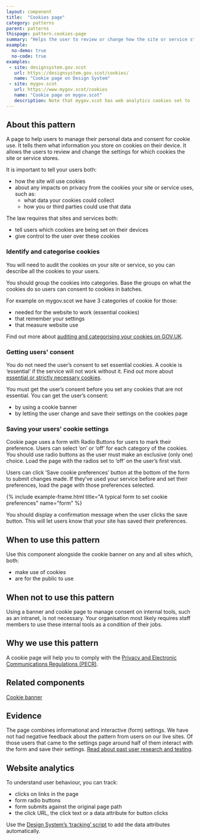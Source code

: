 ```yaml
---
layout: component
title:  "Cookies page"
category: patterns
parent: patterns
thispage: pattern.cookies-page
summary: "Helps the user to review or change how the site or service stores data on their device. By law your users must be able to give or refuse consent to cookie use."
example:
  no-demo: true
  no-code: true
examples:
 - site: designsystem.gov.scot
   url: https://designsystem.gov.scot/cookies/
   name: "Cookie page on Design System"
 - site: mygov.scot
   url: https://www.mygov.scot/cookies
   name: "Cookie page on mygov.scot"
   description: Note that mygov.scot has web analytics cookies set to ‘on’. Our analytics cookies anonymise all data, so we made an exception not to default to ‘off’. 
---
```


## About this pattern

A page to help users to manage their personal data and consent for cookie use. It tells them what information you store on cookies on their device. It allows the users to review and change the settings for which cookies the site or service stores.

It is important to tell your users both:

- how the site will use cookies 
- about any impacts on privacy from the cookies  your site or service uses, such as: 
  - what data your cookies could collect 
  - how you or third parties could use that data

The law requires that sites and services both:

- tell users which cookies are being set on their devices
- give control to the user over these cookies

### Identify and categorise cookies

You will need to audit the cookies on your site or service, so you can describe all the cookies to your users. 

You should group the cookies into categories. Base the groups on what the cookies do so users can consent to cookies in batches. 

For example on mygov.scot we have 3 categories of cookie for those:

- needed for the website to work (essential cookies)
- that remember your settings
- that measure website use

Find out more about [auditing and categorising your cookies on GOV.UK](https://design-system.service.gov.uk/patterns/cookies-page/#auditing-and-categorising-your-cookies).

### Getting users' consent 

You do not need the user’s consent to set essential cookies. A cookie is ‘essential’ if the service will not work without it. Find out more about [essential or strictly necessary cookies](https://ico.org.uk/for-organisations/guide-to-pecr/guidance-on-the-use-of-cookies-and-similar-technologies/what-are-the-rules-on-cookies-and-similar-technologies/#rules9).

You must get the user’s consent before you set any cookies that are not essential. You can get the user’s consent:

- by using a cookie banner
- by letting the user change and save their settings on the cookies page

### Saving your users' cookie settings

Cookie page uses a form with Radio Buttons for users to mark their preference. Users can select ‘on’ or ‘off’ for each category of the cookies. You should use radio buttons as the user must make an exclusive (only one) choice. Load the page with the radios set to ‘off’ on the user’s first visit. 

Users can click ’Save cookie preferences’ button at the bottom of the form to submit changes made. If they’ve used your service before and set their preferences, load the page with those preferences selected.

{% include example-frame.html title="A typical form to set cookie preferences" name="form" %}

You should display a confirmation message when the user clicks the save button. This will let users know that your site has saved their preferences.

## When to use this pattern

Use this component alongside the cookie banner on any and all sites which, both:

- make use of cookies
- are for the public to use

## When not to use this pattern

Using a banner and cookie page to manage consent on internal tools, such as an intranet, is not necessary. Your organisation most likely requires staff members to use these internal tools as a condition of their jobs.

## Why we use this pattern

A cookie page will help you to comply with the [Privacy and Electronic Communications Regulations (PECR)](https://ico.org.uk/for-organisations/guide-to-pecr/what-are-pecr/). 

## Related components

[Cookie banner](/components/cookie-banner/) 

## Evidence

The page combines informational and interactive (form) settings. We have not had negative feedback about the pattern from users on our live sites. Of those users that came to the settings page around half of them interact with the form and save their settings. [Read about past user research and testing](/components/cookie-banner/#evidence). 

## Website analytics

To understand user behaviour, you can track:

- clicks on links in the page 
- form radio buttons 
- form submits against the original page path 
- the click URL, the click text or a data attribute for button clicks 

Use the [Design System’s ‘tracking’ script](/get-started/tracking/) to add the data attributes automatically.  